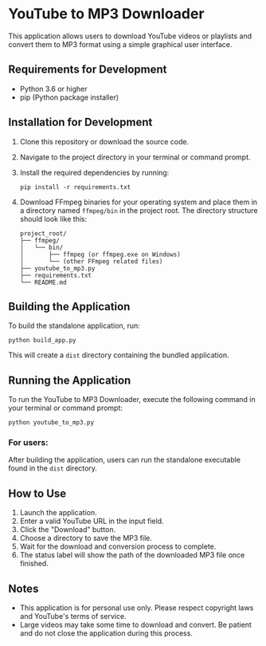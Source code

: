 # YouTube to MP3 Downloader

This application allows users to download YouTube videos or playlists and convert them to MP3 format using a simple graphical user interface.

## Requirements for Development

- Python 3.6 or higher
- pip (Python package installer)

## Installation for Development

1. Clone this repository or download the source code.

2. Navigate to the project directory in your terminal or command prompt.

3. Install the required dependencies by running:
   ```
   pip install -r requirements.txt
   ```

4. Download FFmpeg binaries for your operating system and place them in a directory named `ffmpeg/bin` in the project root. The directory structure should look like this:
   ```
   project_root/
   ├── ffmpeg/
   │   └── bin/
   │       ├── ffmpeg (or ffmpeg.exe on Windows)
   │       └── (other FFmpeg related files)
   ├── youtube_to_mp3.py
   ├── requirements.txt
   └── README.md
   ```

## Building the Application

To build the standalone application, run:

```
python build_app.py
```

This will create a `dist` directory containing the bundled application.

## Running the Application

To run the YouTube to MP3 Downloader, execute the following command in your terminal or command prompt:

```
python youtube_to_mp3.py
```

### For users:
After building the application, users can run the standalone executable found in the `dist` directory.

## How to Use

1. Launch the application.
2. Enter a valid YouTube URL in the input field.
3. Click the "Download" button.
4. Choose a directory to save the MP3 file.
5. Wait for the download and conversion process to complete.
6. The status label will show the path of the downloaded MP3 file once finished.

## Notes

- This application is for personal use only. Please respect copyright laws and YouTube's terms of service.
- Large videos may take some time to download and convert. Be patient and do not close the application during this process.
